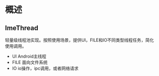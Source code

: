 # 概述

## ImeThread
轻量级线程池实现。按照使用场景，提供UI，FILE和IO不同类型线程任务，简化使用调用。
* UI Android主线程
* FILE 面向文件系统
* IO io操作，ipc调用，或者网络请求

